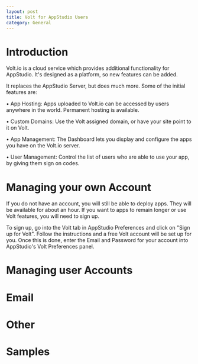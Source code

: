 ```yaml
---
layout: post
title: Volt for AppStudio Users
category: General
---
```


# Introduction

Volt.io is a cloud service which provides additional functionality for AppStudio. It's designed as a platform, so new features can be added.

It replaces the AppStudio Server, but does much more. Some of the initial features are:

• App Hosting: Apps uploaded to Volt.io can be accessed by users anywhere in the world. Permanent hosting is available.

• Custom Domains: Use the Volt assigned domain, or have your site point to it on Volt. 

• App Management: The Dashboard lets you display and configure the apps you have on the Volt.io server.

• User Management: Control the list of users who are able to use your app, by giving them sign on codes.


# Managing your own Account

If you do not have an account, you will still be able to deploy apps. They will be available for about an hour. If you want to apps to remain longer or use Volt features, you will need to sign up.

To sign up, go into the Volt tab in AppStudio Preferences and click on "Sign up for Volt". Follow the instructions and a free Volt account will be set up for you. Once this is done, enter the Email and Password for your account into AppStudio's Volt Preferences panel.

# Managing user Accounts

# Email

# Other

# Samples
